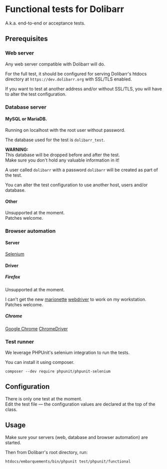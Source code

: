Functional tests for Dolibarr
=============================
A.k.a. end-to-end or acceptance tests.

Prerequisites
-------------

### Web server

Any web server compatible with Dolibarr will do.

For the full test, it should be configured for serving Dolibarr's htdocs directory at `https://dev.dolibarr.org` with SSL/TLS enabled.

If you want to test at another address and/or without SSL/TLS, you will have to alter the test configuration.

### Database server

#### MySQL or MariaDB.

Running on localhost with the root user without password.

The database used for the test is `dolibarr_test`.

**WARNING:**  
This database will be dropped before and after the test.  
Make sure you don't hold any valuable information in it!

A user called `dolibarr` with a password `dolibarr` will be created as part of the test.

You can alter the test configuration to use another host, users and/or database.

#### Other

Unsupported at the moment.  
Patches welcome.

### Browser automation

#### Server

[Selenium](http://www.seleniumhq.org/)

#### Driver

##### Firefox

Unsupported at the moment.

I can't get the new [marionette](https://developer.mozilla.org/en-US/docs/Mozilla/QA/Marionette/WebDriver) [webdriver](https://github.com/mozilla/geckodriver/releases) to work on my workstation.
Patches welcome.

##### Chrome
[Google Chrome](https://www.google.com/chrome)
[ChromeDriver](https://sites.google.com/a/chromium.org/chromedriver)

### Test runner
We leverage PHPUnit's selenium integration to run the tests.

You can install it using composer.
```
composer --dev require phpunit/phpunit-selenium
```

Configuration
-------------

There is only one test at the moment.  
Edit the test file — the configuration values are declared at the top of the class.

Usage
-----

Make sure your servers (web, database and browser automation) are started.

Then from Dolibarr's root directory, run:

```htdocs/embarquements/bin/phpunit test/phpunit/functional```
